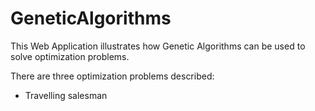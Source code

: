 # GeneticAlgorithms
This Web Application illustrates how Genetic Algorithms can be used to solve optimization problems.

There are three optimization problems described:
  * Travelling salesman
